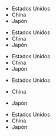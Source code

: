 [comment]: <> (Listas desordenadas en Markdown)

- Estados Unidos
- China
- Japón


* Estados Unidos
* China
* Japón


+ Estados Unidos
+ China
+ Japón


[comment]: <> (Si mezclas 2 o mas variantes, generaras espacios mas pronunciados en el texto)

- Estados Unidos
* China
+ Japón



<!-- Listas desordenadas en HTML -->
<ul>
    <li>Estados Unidos</li>
    <li>China</li>
    <li>Japón</li>
</ul>